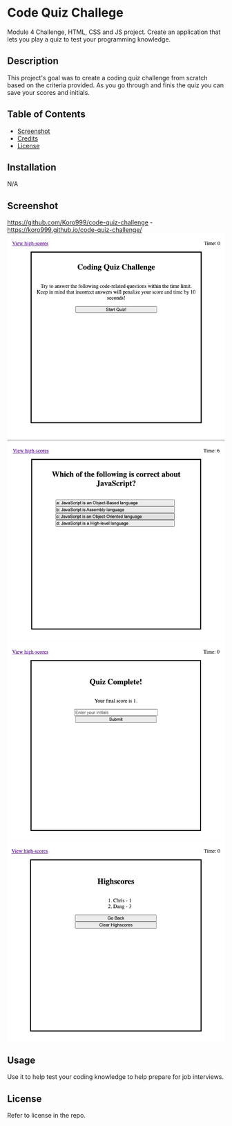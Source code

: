 # Code Quiz Challege
Module 4 Challenge, HTML, CSS and JS project. Create an application that lets you play a quiz to test your programming knowledge.

## Description

This project's goal was to create a coding quiz challenge from scratch based on the criteria provided. As you go through and finis the quiz you can save your scores and initials. 

## Table of Contents

- [Screenshot](#screenshot)
- [Credits](#credits)
- [License](#license)

## Installation

N/A

## Screenshot 
https://github.com/Koro999/code-quiz-challenge - 
https://koro999.github.io/code-quiz-challenge/
![Alt text](/assets/screenshots/1.png)
![Alt text](/assets/screenshots/2.png)
![Alt text](/assets/screenshots/3.png)
![Alt text](/assets/screenshots/4.png)

## Usage

Use it to help test your coding knowledge to help prepare for job interviews. 

## License

Refer to license in the repo. 
